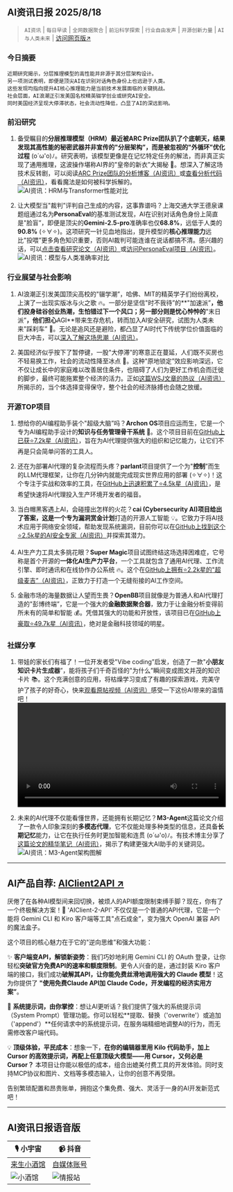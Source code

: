 ## AI资讯日报 2025/8/18

>  `AI资讯` | `每日早读` | `全网数据聚合` | `前沿科学探索` | `行业自由发声` | `开源创新力量` | `AI与人类未来` | [访问网页版↗️](https://ai.hubtoday.app/)



### **今日摘要**

```
近期研究揭示，分层推理模型的高性能并非源于其分层架构设计。
另一项测试表明，即便是顶尖AI在识别对话角色身份上也远逊于人类。
这些发现均指向提升AI核心推理能力是当前技术发展面临的关键挑战。
社会层面，AI浪潮正引发美国名校精英辍学创业或研究AI安全。
同时美国经济呈现大停滞状态，社会流动性降低，凸显了AI的深远影响。
```



### 前沿研究
1.  备受瞩目的**分层推理模型（HRM）**最近被ARC Prize团队扒了个底朝天，结果发现其高性能的秘密武器并非宣传的"**分层架构**”，而是被忽视的**"外循环”优化过程** (o´ω'o)ﾉ。研究表明，该模型更像是在记忆特定任务的解法，而非真正实现了通用推理，这波操作堪称AI界的"皇帝的新衣”大揭秘 🤔。想深入了解这场技术反转剧，可以阅读[ARC Prize团队的分析博客（AI资讯）](https://arcprize.org/blog/hrm-analysis)或[查看分析代码（AI资讯）](https://github.com/arcprize/hierarchical-reasoning-model-analysis)，看看魔法是如何被科学拆解的。<br/>![AI资讯：HRM与Transformer性能对比](https://cdn.jsdmirror.com/gh/justlovemaki/imagehub@main/images/2025/08/news_01k2wcx20ye8v9wfhw61v1fzdz.avif)

2.  让大模型当"裁判”评判自己生成的内容，这事靠谱吗？上海交通大学王德泉课题组通过名为**PersonaEval**的基准测试发现，AI在识别对话角色身份上简直是"脸盲”，即便是顶尖的**Gemini-2.5-pro**准确率也仅**68.8%**，远低于人类的**90.8%** (✧∀✧)。这项研究一针见血地指出，提升模型的**核心推理能力**远比"投喂”更多角色知识重要，否则AI裁判可能连谁在说话都搞不清。感兴趣的话，可以[点击查看研究论文（AI资讯）](https://arxiv.org/abs/2508.10014)或[访问PersonaEval项目（AI资讯）](https://github.com/maple-zhou/PersonaEval)。<br/>![AI资讯：模型与人类准确率对比](https://cdn.jsdmirror.com/gh/justlovemaki/imagehub@main/images/2025/08/news_01k2wcx4kgfpq9tne43zg28v7j.avif)

### 行业展望与社会影响
1.  AI浪潮正引发美国顶尖高校的"辍学潮”，哈佛、MIT的精英学子们纷纷离校，上演了一出现实版冰与火之歌 🔥。一部分是坚信"时不我待”的**"加速派”**，他们投身硅谷创业热潮，生怕错过下一个风口；另一部分则是忧心忡忡的**"末日派”**，他们担心**AGI**带来生存危机，转而加入AI安全研究，试图为人类未来"踩刹车” 🛑。无论是追风还是避险，都凸显了AI时代下传统学位价值面临的巨大冲击，可以[深入了解这场思潮（AI资讯）](https://mp.weixin.qq.com/s?__biz=MzI3MTA0MTk1MA==&mid=2652620688&idx=2&sn=e19165a942f0330fe9a008d9e0d4f578)。

2.  美国经济似乎按下了暂停键，一股"大停滞”的寒意正在蔓延，人们既不买房也不轻易换工作，社会的流动性降至冰点 🥶。这种"原地锁定”效应影响深远，它不仅让成长中的家庭难以改善居住条件，也阻碍了人们为更好工作机会而迁徙的脚步，最终可能拖累整个经济的活力。正如[这篇WSJ文章的热议（AI资讯）](https://readhacker.news/s/6zJ4w)所揭示的，当个体选择变得保守，整个社会的经济脉搏也会随之放缓。

### 开源TOP项目
1.  想给你的AI编程助手装个"超级大脑”吗？**Archon OS**项目应运而生，它是一个专为AI编程助手设计的**知识与任务管理骨干系统** 🚀。这个项目目前在[GitHub上已获⭐7.2k星（AI资讯）](https://github.com/coleam00/Archon)，旨在为AI代理提供强大的组织和记忆能力，让它们不再是只会简单问答的工具人。

2.  还在为部署AI代理的复杂流程而头疼？**parlant**项目提供了一个为"**控制**”而生的LLM代理框架，让你在几分钟内就能完成现实世界应用的部署 (✧∀✧)！这个专注于实战和效率的工具，在[GitHub上迅速积累了⭐4.5k星（AI资讯）](https://github.com/emcie-co/parlant)，是希望快速将AI代理投入生产环境开发者的福音。

3.  当白帽黑客遇上AI，会碰撞出怎样的火花？**cai (Cybersecurity AI)**项目给出了答案，这是一个专为**漏洞赏金计划**打造的开源人工智能 💡。它致力于将AI技术应用于网络安全领域，帮助发现系统漏洞，目前你可以在[GitHub上找到这个⭐2.5k星的AI安全专家（AI资讯）](https://github.com/aliasrobotics/cai)并探索其潜力。

4.  AI生产力工具太多挑花眼？**Super Magic**项目试图终结这场选择困难症，它号称是首个开源的**一体化AI生产力平台**，一个工具就包含了通用AI代理、工作流引擎、即时通讯和在线协作办公系统 🔥。这个在[GitHub上拥有⭐2.2k星的"超级麦吉”（AI资讯）](https://github.com/dtyq/magic)，正致力于打造一个无缝衔接的AI工作空间。

5.  金融市场的海量数据让人望而生畏？**OpenBB**项目就像是为普通人和AI代理打造的"彭博终端”，它是一个强大的**金融数据聚合器**，致力于让金融分析变得前所未有的简单和智能 💰。凭借其强大的功能和开放性，该项目已在[GitHub上豪取⭐49.7k星（AI资讯）](https://github.com/OpenBB-finance/OpenBB)，绝对是金融科技领域的明星。

### 社媒分享
1.  带娃的家长们有福了！一位开发者受"Vibe coding”启发，创造了一款"**小朋友知识卡片生成器**”，能将孩子们千奇百怪的"为什么”瞬间变成图文并茂的知识卡片 📚。这个充满创意的应用，将枯燥学习变成了有趣的探索游戏，完美守护了孩子的好奇心，快来[观看原帖视频（AI资讯）](https://x.com/vista8/status/1957085294676627487)感受一下这份AI带来的温情吧！<br/><video src="https://cdn.jsdmirror.com/gh/justlovemaki/imagehub@main/images/2025/08/news_01k2wcxkxye82r7m3nsdz8tt3t.mp4" controls="controls" width="100%"></video>

2.  未来的AI代理不仅能看懂世界，还能拥有长期记忆？**M3-Agent**这篇论文介绍了一款令人印象深刻的**多模态代理**，它不仅能处理多种类型的信息，还具备**长期记忆**能力，让它在执行任务时更加智能和连贯 (o´ω'o)ﾉ。有技术博主分享了[这篇论文的精华笔记（AI资讯）](https://x.com/omarsar0/status/1956773240623235076)，揭示了构建更强大AI助手的关键洞见。<br/>![AI资讯：M3-Agent架构图解](https://cdn.jsdmirror.com/gh/justlovemaki/imagehub@main/images/2025/08/news_01k2wcxyssf8zt242mnmjn6747.avif)
    
---

## **AI产品自荐: [AIClient2API ↗️](https://github.com/justlovemaki/AIClient-2-API)**

厌倦了在各种AI模型间来回切换，被烦人的API额度限制束缚手脚？现在，你有了一个终极解决方案！🎉 'AIClient-2-API' 不仅仅是一个普通的API代理，它是一个能将 Gemini CLI 和 Kiro 客户端等工具"点石成金”，变为强大 OpenAI 兼容 API 的魔法盒子。

这个项目的核心魅力在于它的"逆向思维”和强大功能：

✨ **客户端变API，解锁新姿势**：我们巧妙地利用 Gemini CLI 的 OAuth 登录，让你轻松**突破官方免费API的速率和额度限制**。更令人兴奋的是，通过封装 Kiro 客户端的接口，我们成功**破解其API，让你能免费丝滑地调用强大的 Claude 模型**！这为你提供了 **"使用免费Claude API加 Claude Code，开发编程的经济实用方案”**。

🔧 **系统提示词，由你掌控**：想让AI更听话？我们提供了强大的系统提示词（System Prompt）管理功能。你可以轻松**提取、替换（'overwrite'）或追加（'append'）**任何请求中的系统提示词，在服务端精细地调整AI的行为，而无需修改客户端代码。

💡 **顶级体验，平民成本**：想象一下，**在你的编辑器里用 Kilo 代码助手，加上 Cursor 的高效提示词，再配上任意顶级大模型——用 Cursor，又何必是 Cursor？** 本项目让你能以极低的成本，组合出媲美付费工具的开发体验。同时支持MCP协议和图片、文档等多模态输入，让你的创意不再受限。

告别繁琐配置和昂贵账单，拥抱这个集免费、强大、灵活于一身的AI开发新范式吧！
    


---

## **AI资讯日报语音版**

| 🎙️ **小宇宙** | 📹 **抖音** |
| --- | --- |
| [来生小酒馆](https://www.xiaoyuzhoufm.com/podcast/683c62b7c1ca9cf575a5030e)  |   [自媒体账号](https://www.douyin.com/user/MS4wLjABAAAAwpwqPQlu38sO38VyWgw9ZjDEnN4bMR5j8x111UxpseHR9DpB6-CveI5KRXOWuFwG)| 
| ![小酒馆](https://cdn.jsdmirror.com/gh/justlovemaki/imagehub@main/logo/f959f7984e9163fc50d3941d79a7f262.md.png) | ![情报站](https://cdn.jsdmirror.com/gh/justlovemaki/imagehub@main/logo/7fc30805eeb831e1e2baa3a240683ca3.md.png) |

    

